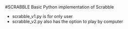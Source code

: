 #SCRABBLE
Basic Python implementation of Scrabble  
- scrabble_v1.py is for only user
- scrabble_v2.py also has the option to play by computer
